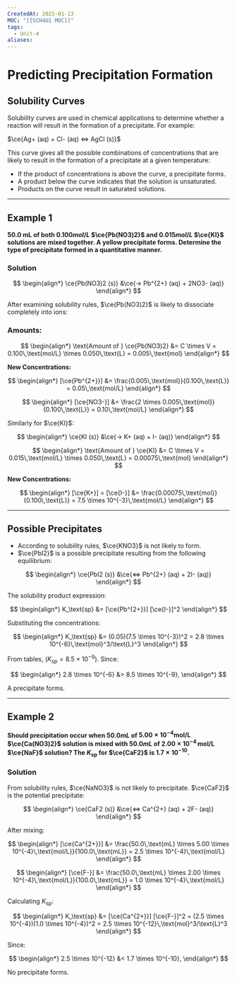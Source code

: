 ```yaml
---
CreatedAt: 2025-01-13
MOC: "[[SCH4U1 MOC]]"
tags:
  - Unit-4
aliases:
---
```

# Predicting Precipitation Formation

## Solubility Curves
Solubility curves are used in chemical applications to determine whether a reaction will result in the formation of a precipitate. For example:

$\ce{Ag+ (aq) + Cl- (aq) <=> AgCl (s)}$

This curve gives all the possible combinations of concentrations that are likely to result in the formation of a precipitate at a given temperature:

- If the product of concentrations is above the curve, a precipitate forms.
- A product below the curve indicates that the solution is unsaturated.
- Products on the curve result in saturated solutions.

---

## Example 1
**50.0 mL of both $0.100 mol/L$ $\ce{Pb(NO3)2}$ and $0.015 mol/L$ $\ce{KI}$ solutions are mixed together. A yellow precipitate forms. Determine the type of precipitate formed in a quantitative manner.**

### Solution

$$
\begin{align*}
\ce{Pb(NO3)2 (s)} &\ce{-> Pb^{2+} (aq) + 2NO3- (aq)}
\end{align*}
$$

After examining solubility rules, $\ce{Pb(NO3)2}$ is likely to dissociate completely into ions:

### Amounts:

$$
\begin{align*}
\text{Amount of } \ce{Pb(NO3)2} &= C \times V = 0.100\,\text{mol/L} \times 0.050\,\text{L} = 0.005\,\text{mol}
\end{align*}
$$

**New Concentrations:**

$$
\begin{align*}
[\ce{Pb^{2+}}] &= \frac{0.005\,\text{mol}}{0.100\,\text{L}} = 0.05\,\text{mol/L}
\end{align*}
$$

$$
\begin{align*}
[\ce{NO3-}] &= \frac{2 \times 0.005\,\text{mol}}{0.100\,\text{L}} = 0.10\,\text{mol/L}
\end{align*}
$$

Similarly for $\ce{KI}$:

$$
\begin{align*}
\ce{KI (s)} &\ce{-> K+ (aq) + I- (aq)}
\end{align*}
$$

$$
\begin{align*}
\text{Amount of } \ce{KI} &= C \times V = 0.015\,\text{mol/L} \times 0.050\,\text{L} = 0.00075\,\text{mol}
\end{align*}
$$

**New Concentrations:**

$$
\begin{align*}
[\ce{K+}] = [\ce{I-}] &= \frac{0.00075\,\text{mol}}{0.100\,\text{L}} = 7.5 \times 10^{-3}\,\text{mol/L}
\end{align*}
$$

---

## Possible Precipitates
- According to solubility rules, $\ce{KNO3}$ is not likely to form.
- $\ce{PbI2}$ is a possible precipitate resulting from the following equilibrium:

$$
\begin{align*}
\ce{PbI2 (s)} &\ce{<=> Pb^{2+} (aq) + 2I- (aq)}
\end{align*}
$$

The solubility product expression:

$$
\begin{align*}
K_\text{sp} &= [\ce{Pb^{2+}}] [\ce{I-}]^2
\end{align*}
$$

Substituting the concentrations:

$$
\begin{align*}
K_\text{sp} &= (0.05)(7.5 \times 10^{-3})^2 = 2.8 \times 10^{-6}\,\text{mol}^3/\text{L}^3
\end{align*}
$$

From tables, $( K_\text{sp} = 8.5 \times 10^{-9})$. Since:

$$
\begin{align*}
2.8 \times 10^{-6} &> 8.5 \times 10^{-9},
\end{align*}
$$

A precipitate forms.

---

## Example 2
**Should precipitation occur when $50.0 mL$ of $5.00 \times 10^{-4} \text{mol/L}$ $\ce{Ca(NO3)2}$ solution is mixed with $50.0 mL$ of $2.00 \times 10^{-4}\,\text{mol/L}$ $\ce{NaF}$ solution? The  $K_\text{sp}$ for $\ce{CaF2}$ is $1.7 \times 10^{-10}$.**

### Solution

From solubility rules, $\ce{NaNO3}$ is not likely to precipitate. $\ce{CaF2}$ is the potential precipitate:

$$
\begin{align*}
\ce{CaF2 (s)} &\ce{<=> Ca^{2+} (aq) + 2F- (aq)}
\end{align*}
$$

After mixing:

$$
\begin{align*}
[\ce{Ca^{2+}}] &= \frac{50.0\,\text{mL} \times 5.00 \times 10^{-4}\,\text{mol/L}}{100.0\,\text{mL}} = 2.5 \times 10^{-4}\,\text{mol/L}
\end{align*}
$$

$$
\begin{align*}
[\ce{F-}] &= \frac{50.0\,\text{mL} \times 2.00 \times 10^{-4}\,\text{mol/L}}{100.0\,\text{mL}} = 1.0 \times 10^{-4}\,\text{mol/L}
\end{align*}
$$

Calculating $K_\text{sp}$:

$$
\begin{align*}
K_\text{sp} &= [\ce{Ca^{2+}}] [\ce{F-}]^2 = (2.5 \times 10^{-4})(1.0 \times 10^{-4})^2 = 2.5 \times 10^{-12}\,\text{mol}^3/\text{L}^3
\end{align*}
$$

Since:

$$
\begin{align*}
2.5 \times 10^{-12} &< 1.7 \times 10^{-10},
\end{align*}
$$

No precipitate forms.

